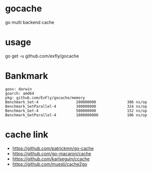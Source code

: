 # gocache

go multi backend cache

# usage

go get -u github.com/exfly/gocache

# Bankmark

```
goos: darwin
goarch: amd64
pkg: github.com/ExFly/gocache/memory
Benchmark_Set-4                 200000000              386 ns/op
Benchmark_SetParallel-4         300000000              324 ns/op
Benchmark_Get-4                 500000000              152 ns/op
Benchmark_GetParallel-4         1000000000             106 ns/op
```

# cache link

- https://github.com/patrickmn/go-cache
- https://github.com/go-macaron/cache
- https://github.com/karlseguin/ccache
- https://github.com/muesli/cache2go
